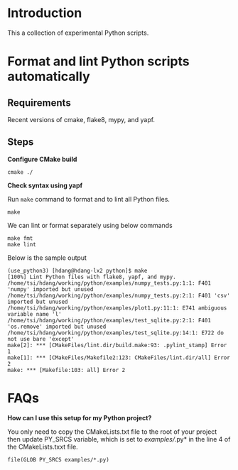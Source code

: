 # Introduction

This a collection of experimental Python scripts.

# Format and lint Python scripts automatically #

## Requirements ##

Recent versions of cmake, flake8, mypy, and yapf.

## Steps ##

**Configure CMake build**

``` shell
cmake ./
```

**Check syntax using yapf**

Run `make` command to format and to lint all Python files.

``` shell
make
```

We can lint or format separately using below commands

``` shell
make fmt
make lint
```

Below is the sample output

``` shell
(use_python3) [hdang@hdang-lx2 python]$ make
[100%] Lint Python files with flake8, yapf, and mypy.
/home/tsi/hdang/working/python/examples/numpy_tests.py:1:1: F401 'numpy' imported but unused
/home/tsi/hdang/working/python/examples/numpy_tests.py:2:1: F401 'csv' imported but unused
/home/tsi/hdang/working/python/examples/plot1.py:11:1: E741 ambiguous variable name 'l'
/home/tsi/hdang/working/python/examples/test_sqlite.py:2:1: F401 'os.remove' imported but unused
/home/tsi/hdang/working/python/examples/test_sqlite.py:14:1: E722 do not use bare 'except'
make[2]: *** [CMakeFiles/lint.dir/build.make:93: .pylint_stamp] Error 1
make[1]: *** [CMakeFiles/Makefile2:123: CMakeFiles/lint.dir/all] Error 2
make: *** [Makefile:103: all] Error 2
```

# FAQs #

**How can I use this setup for my Python project?**

You only need to copy the CMakeLists.txt file to the root of your project then update PY_SRCS variable, which is set to *examples/*.py* in the line 4 of the CMakeLists.txxt file.

``` shell
file(GLOB PY_SRCS examples/*.py)
```

